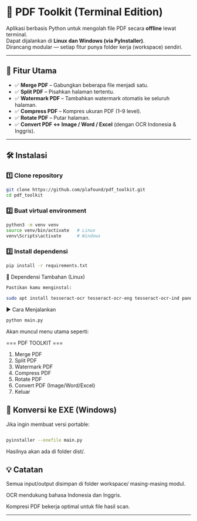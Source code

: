 # 🧰 PDF Toolkit (Terminal Edition)

Aplikasi berbasis Python untuk mengolah file PDF secara **offline** lewat terminal.  
Dapat dijalankan di **Linux dan Windows (via PyInstaller)**.  
Dirancang modular — setiap fitur punya folder kerja (workspace) sendiri.

---

## 🚀 Fitur Utama
- ✅ **Merge PDF** – Gabungkan beberapa file menjadi satu.
- ✅ **Split PDF** – Pisahkan halaman tertentu.
- ✅ **Watermark PDF** – Tambahkan watermark otomatis ke seluruh halaman.
- ✅ **Compress PDF** – Kompres ukuran PDF (1–9 level).
- ✅ **Rotate PDF** – Putar halaman.
- ✅ **Convert PDF ↔ Image / Word / Excel** (dengan OCR Indonesia & Inggris).


---

## 🛠️ Instalasi

### 1️⃣ Clone repository
```bash
git clone https://github.com/plafound/pdf_toolkit.git
cd pdf_toolkit
```
### 2️⃣ Buat virtual environment
````bash
python3 -m venv venv
source venv/bin/activate   # Linux
venv\Scripts\activate      # Windows
````
### 3️⃣ Install dependensi
````bash
pip install -r requirements.txt
````


🧠 Dependensi Tambahan (Linux)
````bash
Pastikan kamu menginstal:

sudo apt install tesseract-ocr tesseract-ocr-eng tesseract-ocr-ind pandoc texlive-latex-base
````

▶️ Cara Menjalankan
````bash
python main.py
````

Akan muncul menu utama seperti:

=== PDF TOOLKIT ===
1. Merge PDF
2. Split PDF
3. Watermark PDF
4. Compress PDF
5. Rotate PDF
6. Convert PDF (Image/Word/Excel)
0. Keluar

## 🧩 Konversi ke EXE (Windows)

Jika ingin membuat versi portable:
````bash

pyinstaller --onefile main.py
````

Hasilnya akan ada di folder dist/.

## 💡 Catatan

Semua input/output disimpan di folder workspace/ masing-masing modul.

OCR mendukung bahasa Indonesia dan Inggris.

Kompresi PDF bekerja optimal untuk file hasil scan.

---
